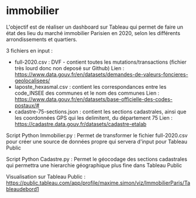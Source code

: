 # immobilier

L'objectif est de réaliser un dashboard sur Tableau qui permet de faire un état des lieu du marché immobilier Parisien en 2020, selon les différents arrondissements et quartiers.

3 fichiers en input : 
 - full-2020.csv : DVF - contient toutes les mutations/transactions (fichier très lourd donc non deposé sur Github)
   Lien : https://www.data.gouv.fr/en/datasets/demandes-de-valeurs-foncieres-geolocalisees/
 - laposte_hexasmal.csv : contient les correspondances entre les code_INSEE des communes et le nom des communes
   Lien : https://www.data.gouv.fr/en/datasets/base-officielle-des-codes-postaux/#
 - cadastre-75-sections.json : contient les sections cadastrales, ainsi que les coordonnées GPS qui les delimitent, du département 75
   Lien : https://cadastre.data.gouv.fr/datasets/cadastre-etalab

Script Python Immobilier.py :
Permet de transformer le fichier full-2020.csv pour créer une source de données propre qui servera d'input pour Tableau Public

Script Python Cadastre.py :
Permet le géocodage des sections cadastrales qui permettra une hierarchie géographique plus fine dans Tableau Public

Visualisation sur Tableau Public : https://public.tableau.com/app/profile/maxime.simon/viz/ImmobilierParis/Tableaudebord1
